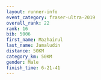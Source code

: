 ```yaml
---
layout: runner-info 
event_category: fraser-ultra-2019 
overall_rank: 22
rank: 16
bib: 5006
first_name: Mazhairul
last_name: Jamaludin
distance: 50KM
category_km: 50KM
gender: Male
finish_time: 6-21-41
---
```

